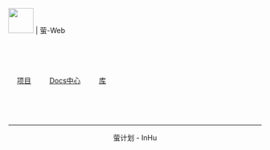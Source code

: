 <img src="System_Static/img/Web_index_logo.png"  height="50" width="50">  |  萤-Web

<br>
<br>
<br>

<img src="System_Static/img/Retrieval/%E7%BA%BF%E6%80%A7%E6%96%87%E4%BB%B6%E7%AE%B1%E5%9B%BE%E6%A0%87.svg"  height="17" width="17">[项目](Content/Project/Index.html) &nbsp;&nbsp;&nbsp;<img src="System_Static/img/Retrieval/%E7%BA%BF%E6%80%A7%E6%8A%98%E5%8F%A0%E6%96%87%E4%BB%B6%E5%9B%BE%E6%A0%87.svg"  height="17" width="17"> [Docs中心](Content/Docs/Index.html) &nbsp;&nbsp;&nbsp; <img src="System_Static/img/Retrieval/%E7%BA%BF%E6%80%A7%E5%85%AC%E6%96%87%E5%8C%85%E5%9B%BE%E6%A0%87.svg"  height="17" width="17">[库](Library)

<br>
<br>
<br>

----
<center>萤计划 - InHu</center>







